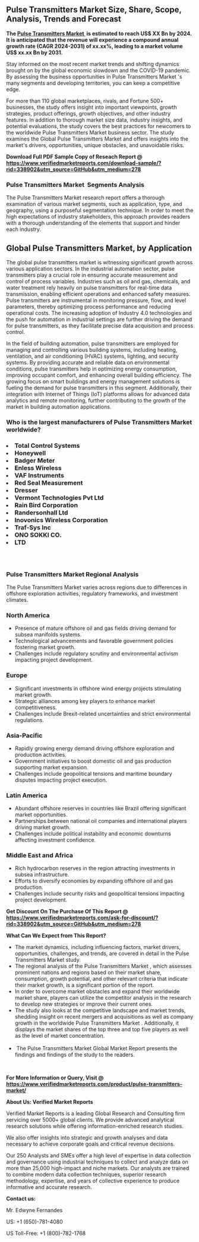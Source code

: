 <h2><strong>Pulse Transmitters Market Size, Share, Scope, Analysis, Trends and Forecast</strong></h2><p><strong>The&nbsp;<a href="https://www.verifiedmarketreports.com/download-sample/?rid=338902&utm_source=GitHub&utm_medium=278" target="_blank">Pulse Transmitters Market </a>&nbsp;is estimated to reach US$ XX Bn by 2024. It is anticipated that the revenue will experience a compound annual growth rate (CAGR 2024-2031) of xx.xx%, leading to a market volume US$ xx.xx Bn by 2031.</strong></p><p>Stay informed on the most recent market trends and shifting dynamics brought on by the global economic slowdown and the COVID-19 pandemic. By assessing the business opportunities in Pulse Transmitters Market 's many segments and developing territories, you can keep a competitive edge.</p><p>For more than 110 global marketplaces, rivals, and Fortune 500+ businesses, the study offers insight into important viewpoints, growth strategies, product offerings, growth objectives, and other industry features. In addition to thorough market size data, industry insights, and potential evaluations, the study covers the best practices for newcomers to the worldwide Pulse Transmitters Market business sector. The study examines the Global Pulse Transmitters Market and offers insights into the market's drivers, opportunities, unique obstacles, and unavoidable risks.</p><p id="" class=""><strong>Download Full PDF Sample Copy of Reseach Report @ <a href="https://www.verifiedmarketreports.com/download-sample/?rid=338902&utm_source=GitHub&utm_medium=278" target="_blank">https://www.verifiedmarketreports.com/download-sample/?rid=338902&utm_source=GitHub&utm_medium=278</a></strong></p><h3>Pulse Transmitters Market &nbsp;Segments Analysis</h3><p>The Pulse Transmitters Market research report offers a thorough examination of various market segments, such as application, type, and geography, using a purposeful segmentation technique. In order to meet the high expectations of industry stakeholders, this approach provides readers with a thorough understanding of the elements that support and hinder each industry.<br /> <h2>Global Pulse Transmitters Market, by Application</h2><p>The global pulse transmitters market is witnessing significant growth across various application sectors. In the industrial automation sector, pulse transmitters play a crucial role in ensuring accurate measurement and control of process variables. Industries such as oil and gas, chemicals, and water treatment rely heavily on pulse transmitters for real-time data transmission, enabling efficient operations and enhanced safety measures. Pulse transmitters are instrumental in monitoring pressure, flow, and level parameters, thereby optimizing process performance and reducing operational costs. The increasing adoption of Industry 4.0 technologies and the push for automation in industrial settings are further driving the demand for pulse transmitters, as they facilitate precise data acquisition and process control.</p><p>In the field of building automation, pulse transmitters are employed for managing and controlling various building systems, including heating, ventilation, and air conditioning (HVAC) systems, lighting, and security systems. By providing accurate and reliable data on environmental conditions, pulse transmitters help in optimizing energy consumption, improving occupant comfort, and enhancing overall building efficiency. The growing focus on smart buildings and energy management solutions is fueling the demand for pulse transmitters in this segment. Additionally, their integration with Internet of Things (IoT) platforms allows for advanced data analytics and remote monitoring, further contributing to the growth of the market in building automation applications.</p></p><h3 id="" class="">Who is the largest manufacturers of&nbsp;Pulse Transmitters Market worldwide?</h3><h3 class=""></Li><Li>Total Control Systems</Li><Li> Honeywell</Li><Li> Badger Meter</Li><Li> Enless Wireless</Li><Li> VAF Instruments</Li><Li> Red Seal Measurement</Li><Li> Dresser</Li><Li> Vermont Technologies Pvt Ltd</Li><Li> Rain Bird Corporation</Li><Li> Randersonhall Ltd</Li><Li> Inovonics Wireless Corporation</Li><Li> Traf-Sys Inc</Li><Li> ONO SOKKI CO.</Li><Li>LTD</h3><h3 id="" class="">&nbsp;</h3><h3 id="" class="">Pulse Transmitters Market Regional Analysis</h3><p id="" class="">The Pulse Transmitters Market varies across regions due to differences in offshore exploration activities, regulatory frameworks, and investment climates.</p><h3 id="" class="">North America</h3><ul><li>Presence of mature offshore oil and gas fields driving demand for subsea manifolds systems.</li><li>Technological advancements and favorable government policies fostering market growth.</li><li>Challenges include regulatory scrutiny and environmental activism impacting project development.</li></ul><h3 id="" class="">Europe</h3><ul><li>Significant investments in offshore wind energy projects stimulating market growth.</li><li>Strategic alliances among key players to enhance market competitiveness.</li><li>Challenges include Brexit-related uncertainties and strict environmental regulations.</li></ul><h3 id="" class="">Asia-Pacific</h3><ul><li>Rapidly growing energy demand driving offshore exploration and production activities.</li><li>Government initiatives to boost domestic oil and gas production supporting market expansion.</li><li>Challenges include geopolitical tensions and maritime boundary disputes impacting project execution.</li></ul><h3 id="" class="">Latin America</h3><ul><li>Abundant offshore reserves in countries like Brazil offering significant market opportunities.</li><li>Partnerships between national oil companies and international players driving market growth.</li><li>Challenges include political instability and economic downturns affecting investment confidence.</li></ul><h3 id="" class="">Middle East and Africa</h3><ul><li>Rich hydrocarbon reserves in the region attracting investments in subsea infrastructure.</li><li>Efforts to diversify economies by expanding offshore oil and gas production.</li><li>Challenges include security risks and geopolitical tensions impacting project development.</li></ul><p id="" class=""><strong>Get Discount On The Purchase Of This Report @ <a href="https://www.verifiedmarketreports.com/ask-for-discount/?rid=338902&utm_source=GitHub&utm_medium=278" target="_blank">https://www.verifiedmarketreports.com/ask-for-discount/?rid=338902&utm_source=GitHub&utm_medium=278</a></strong></p><p><strong>What Can We Expect from This Report?</strong></p><ul><li>The market dynamics, including influencing factors, market drivers, opportunities, challenges, and trends, are covered in detail in the Pulse Transmitters Market study.<br /> </li><li>The regional analysis of the Pulse Transmitters Market , which assesses prominent nations and regions based on their market share, consumption, growth potential, and other relevant criteria that indicate their market growth, is a significant portion of the report.<br /> </li><li>In order to overcome market obstacles and expand their worldwide market share, players can utilize the competitor analysis in the research to develop new strategies or improve their current ones.<br /> </li><li>The study also looks at the competitive landscape and market trends, shedding insight on recent mergers and acquisitions as well as company growth in the worldwide Pulse Transmitters Market . Additionally, it displays the market shares of the top three and top five players as well as the level of market concentration.<br /><br /></li><li>&nbsp;The Pulse Transmitters Market Global Market Report presents the findings and findings of the study to the readers.</li></ul><p id="" class="">&nbsp;</p><p id="" class=""><strong>For More Information or Query, Visit @ <a href="https://www.verifiedmarketreports.com/product/pulse-transmitters-market/" target="_blank">https://www.verifiedmarketreports.com/product/pulse-transmitters-market/</a></strong></p><p id="" class=""><strong>About Us: Verified Market Reports</strong></p><p id="" class="">Verified Market Reports is a leading Global Research and Consulting firm servicing over 5000+ global clients. We provide advanced analytical research solutions while offering information-enriched research studies.</p><p id="" class="">We also offer insights into strategic and growth analyses and data necessary to achieve corporate goals and critical revenue decisions.</p><p id="" class="">Our 250 Analysts and SMEs offer a high level of expertise in data collection and governance using industrial techniques to collect and analyze data on more than 25,000 high-impact and niche markets. Our analysts are trained to combine modern data collection techniques, superior research methodology, expertise, and years of collective experience to produce informative and accurate research.</p><p id="" class=""><strong>Contact us:</strong></p><p id="" class="">Mr. Edwyne Fernandes</p><p id="" class="">US: +1 (650)-781-4080</p><p id="" class="">US Toll-Free: +1 (800)-782-1768</p>
